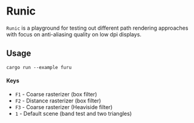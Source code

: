 # Runic

`Runic` is a playground for testing out different path rendering approaches with focus on anti-aliasing quality on low dpi displays.


## Usage

```
cargo run --example furu
```

#### Keys
- `F1` - Coarse rasterizer (box filter)
- `F2` - Distance rasterizer (box filter)
- `F3` - Coarse rasterizer (Heaviside filter)
- `1` - Default scene (band test and two triangles)
